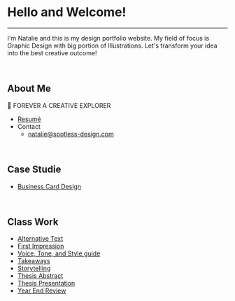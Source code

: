 # Hello and Welcome!
- - -

I'm Natalie and this is my design portfolio website. My field of focus is Graphic Design with big portion of Illustrations. Let's transform your idea into the best creative outcome!

<br>

## About Me

💜 FOREVER A CREATIVE EXPLORER
- [Resumé](04-experience)
- Contact
    - natalie@spotless-design.com

<br>

## Case Studie

- [Business Card Design](03-content-first)

<br>

## Class Work

- [Alternative Text](01-alternative-text)
- [First Impression](02-first-impression)
- [Voice, Tone, and Style guide](05-voice-tone)
- [Takeaways](takeaways)
- [Storytelling](06-storytelling)
- [Thesis Abstract](07-thesis-abstract)
- [Thesis Presentation](08-thesis-presentation)
- [Year End Review](00-year-end-review)
